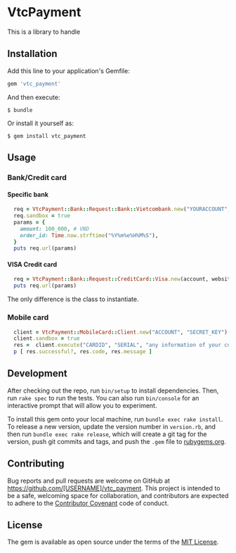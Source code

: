 # VtcPayment

This is a library to handle

## Installation

Add this line to your application's Gemfile:

```ruby
gem 'vtc_payment'
```

And then execute:

    $ bundle

Or install it yourself as:

    $ gem install vtc_payment

## Usage

### Bank/Credit card

#### Specific bank
```ruby
  req = VtcPayment::Bank::Request::Bank::Vietcombank.new("YOURACCOUNT", 9999, "your secret key", "https://your.web.site/")
  req.sandbox = true
  params = {
    amount: 100_000, # VND
    order_id: Time.now.strftime("%Y%m%e%H%M%S"),
  }
  puts req.url(params)
```

#### VISA Credit card
```ruby
  req = VtcPayment::Bank::Request::CreditCard::Visa.new(account, website_id, secret_key, callback_url)
  puts req.url(params)
```
The only difference is the class to instantiate.


### Mobile card

```ruby
  client = VtcPayment::MobileCard::Client.new("ACCOUNT", "SECRET_KEY")
  client.sandbox = true
  res =  client.execute("CARDID", "SERIAL", "any information of your customer")
  p [ res.successful?, res.code, res.message ]
```

## Development

After checking out the repo, run `bin/setup` to install dependencies. Then, run `rake spec` to run the tests. You can also run `bin/console` for an interactive prompt that will allow you to experiment.

To install this gem onto your local machine, run `bundle exec rake install`. To release a new version, update the version number in `version.rb`, and then run `bundle exec rake release`, which will create a git tag for the version, push git commits and tags, and push the `.gem` file to [rubygems.org](https://rubygems.org).

## Contributing

Bug reports and pull requests are welcome on GitHub at https://github.com/[USERNAME]/vtc_payment. This project is intended to be a safe, welcoming space for collaboration, and contributors are expected to adhere to the [Contributor Covenant](http://contributor-covenant.org) code of conduct.


## License

The gem is available as open source under the terms of the [MIT License](http://opensource.org/licenses/MIT).

